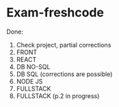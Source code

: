 # Exam-freshcode

Done:
1. Check project, partial corrections
2. FRONT
3. REACT
4. DB NO-SQL
5. DB SQL (corrections are possible)
6. NODE JS
7. FULLSTACK 
8. FULLSTACK (p.2 in progress)

